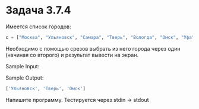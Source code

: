 # Задача 3.7.4

Имеется список городов:

```python
c = ["Москва", "Ульяновск", "Самара", "Тверь", "Вологда", "Омск", "Уфа"]
```

Необходимо с помощью срезов выбрать из него города через один (начиная со второго) и результат вывести на экран.

Sample Input:

Sample Output:

```python
['Ульяновск', 'Тверь', 'Омск']
```

Напишите программу. Тестируется через stdin → stdout
